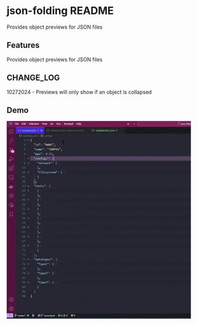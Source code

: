 # json-folding README

Provides object previews for JSON files

## Features

Provides object previews for JSON files

## CHANGE_LOG
10272024 - Previews will only show if an object is collapsed

## Demo
![Getting Started](https://raw.githubusercontent.com/obpsidian8/vscode_json_object_preview/main/images/json_object_preview_demo.gif)


